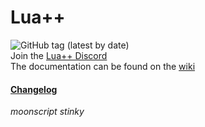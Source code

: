 # Lua++
![GitHub tag (latest by date)](https://img.shields.io/github/v/tag/LuaPlusPlus/lua-plus-plus?label=Version&style=flat-square)
<br>Join the [Lua++ Discord](https://discord.gg/s5NDfSH)<br>
The documentation can be found on the [wiki](https://github.com/LuaPlusPlus/lua-plus-plus/wiki)

#### [Changelog](https://github.com/LuaPlusPlus/lua-plus-plus/wiki/Changelog) 

*moonscript stinky*
